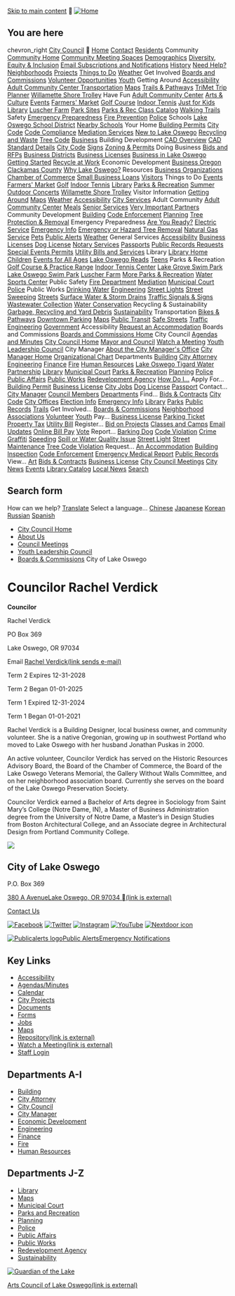   [Skip to main content](https://www.ci.oswego.or.us/citycouncil/councilor-rachel-verdick/)   [![Home](images/2742f8fa7514f0978c3e71559ff58e50ba3cfc82f520087a4138b19ff850cd8e.png)](https://www.ci.oswego.or.us/)  

## You are here

 chevron_right [City Council](https://www.ci.oswego.or.us/citycouncil)    [Home](https://www.ci.oswego.or.us/)  [Contact](https://www.ci.oswego.or.us/contact)  [Residents](https://www.ci.oswego.or.us/)  Community  [Community Home](https://www.ci.oswego.or.us/community)  [Community Meeting Spaces](https://www.ci.oswego.or.us/community/community-meeting-spaces)  [Demographics](https://www.ci.oswego.or.us/community/demographics)  [Diversity, Equity & Inclusion](https://www.ci.oswego.or.us/community/diversity-equity-and-inclusion)  [Email Subscriptions and Notifications](https://www.ci.oswego.or.us/community/email-subscriptions-and-notifications)  [History](https://www.ci.oswego.or.us/library/local-history)  [Need Help?](https://www.ci.oswego.or.us/community/need-help-finding-help)  [Neighborhoods](https://www.ci.oswego.or.us/planning/neighborhoods)  [Projects](https://www.ci.oswego.or.us/projects)  [Things to Do](https://www.ci.oswego.or.us/community/things-do)  [Weather](https://www.ci.oswego.or.us/conservation/weather-stations-and-climate-information)  Get Involved  [Boards and Commissions](https://www.ci.oswego.or.us/boc)  [Volunteer Opportunities](https://www.ci.oswego.or.us/volunteer)  [Youth](https://www.ci.oswego.or.us/community/youth-opportunities)  Getting Around  [Accessibility](https://www.ci.oswego.or.us/ada)  [Adult Community Center Transportation](https://www.ci.oswego.or.us/acc/transportation-services)  [Maps](https://www.ci.oswego.or.us/maps)  [Trails & Pathways](https://www.ci.oswego.or.us/parksrec/trails-and-pathways)  [TriMet Trip Planner](http://rtp.trimet.org/)  [Willamette Shore Trolley](https://www.ci.oswego.or.us/community/willamette-shore-trolley)  Have Fun  [Adult Community Center](https://www.ci.oswego.or.us/acc)  [Arts & Culture](https://www.ci.oswego.or.us/community/arts-culture)  [Events](https://www.ci.oswego.or.us/community/events)  [Farmers' Market](https://www.ci.oswego.or.us/lofm)  [Golf Course](https://www.ci.oswego.or.us/parksrec/municipal-golf-course-renovation)  [Indoor Tennis](https://www.ci.oswego.or.us/parksrec/indoor-tennis-center)  [Just for Kids](https://www.ci.oswego.or.us/community/just-kids)  [Library](https://www.ci.oswego.or.us/library/)  [Luscher Farm](https://www.ci.oswego.or.us/luscher)  [Park Sites](https://www.ci.oswego.or.us/parksrec/parksites)  [Parks & Rec Class Catalog](https://www.ci.oswego.or.us/parksrec/parks-recreation-summer-activity-guide)  [Walking Trails](https://www.ci.oswego.or.us/parksrec/trails-and-pathways)  Safety  [Emergency Preparedness](https://www.ci.oswego.or.us/citymanager/emergency-management)  [Fire Prevention](https://www.ci.oswego.or.us/fire/fire-prevention)  [Police](https://www.ci.oswego.or.us/police)  Schools  [Lake Oswego School District](https://www.losdschools.org/)  [Nearby Schools](https://www.ci.oswego.or.us/community/schools)  Your Home  [Building Permits](https://www.ci.oswego.or.us/building/apply-permits-online)  [City Code](https://www.ci.oswego.or.us/cityattorney/lake-oswego-codes)  [Code Compliance](https://www.ci.oswego.or.us/planning/code-enforcement)  [Mediation Services](https://www.ci.oswego.or.us/publicaffairs/conflict-resolution-and-mediation-services)  [New to Lake Oswego](https://www.ci.oswego.or.us/community/new-lake-oswego)  [Recycling and Waste](https://www.ci.oswego.or.us/recycle)  [Tree Code](https://www.ci.oswego.or.us/trees)   [Business](https://www.ci.oswego.or.us/)  Building Development  [CAD Overview](https://www.ci.oswego.or.us/engineering/cad-standards-and-downloads)  [CAD Standard Details](https://www.ci.oswego.or.us/standard-details)  [City Code](https://www.ci.oswego.or.us/cityattorney/lake-oswego-codes)  [Signs](https://www.ci.oswego.or.us/planning/signs)  [Zoning & Permits](https://www.ci.oswego.or.us/business/zoning-permits)  Doing Business  [Bids and RFPs](http://www.ci.oswego.or.us/bids/)  [Business Districts](https://www.ci.oswego.or.us/business/business-districts-overview)  [Business Licenses](https://www.ci.oswego.or.us/finance/getting-business-license)  [Business in Lake Oswego](https://www.ci.oswego.or.us/business/business-lake-oswego)  [Getting Started](https://www.ci.oswego.or.us/business/starting-business-lake-oswego)  [Recycle at Work](https://www.ci.oswego.or.us/sustainability/recycle-work)  Economic Development  [Business Oregon](http://www.oregon4biz.com/)  [Clackamas County](http://www.clackamas.us/business/)  [Why Lake Oswego?](https://www.ci.oswego.or.us/business/why-lake-oswego)  Resources  [Business Organizations](https://www.ci.oswego.or.us/business/business-organizations)  [Chamber of Commerce](https://lakeoswegochamber.com/)  [Small Business Loans](https://www.govloans.gov/)   [Visitors](https://www.ci.oswego.or.us/)  Things to Do  [Events](https://www.ci.oswego.or.us/community/events)  [Farmers' Market](https://www.ci.oswego.or.us/lofm)  [Golf](https://www.ci.oswego.or.us/parksrec/municipal-golf-course-renovation)  [Indoor Tennis](https://www.ci.oswego.or.us/parksrec/indoor-tennis-center)  [Library](https://www.ci.oswego.or.us/library)  [Parks & Recreation](https://www.ci.oswego.or.us/parksrec)  [Summer Outdoor Concerts](http://www.ci.oswego.or.us/concerts)  [Willamette Shore Trolley](https://www.ci.oswego.or.us/community/willamette-shore-trolley)  Visitor Information  [Getting Around](https://www.ci.oswego.or.us/community/getting-around)  [Maps](https://www.ci.oswego.or.us/maps)  [Weather](https://www.ci.oswego.or.us/conservation/weather-stations-and-climate-information)  [Accessibility](https://www.ci.oswego.or.us/ada)   [City Services](https://www.ci.oswego.or.us/)  Adult Community  [Adult Community Center](https://www.ci.oswego.or.us/acc)  [Meals](https://www.ci.oswego.or.us/acc/meals-wheels-lake-oswego)  [Senior Services](https://www.ci.oswego.or.us/acc/services-acc)  [Very Important Partners](https://www.ci.oswego.or.us/acc/vip-program)  Community Development  [Building](https://www.ci.oswego.or.us/building)  [Code Enforcement](https://www.ci.oswego.or.us/planning/code-enforcement)  [Planning](https://www.ci.oswego.or.us/planning)  [Tree Protection & Removal](https://www.ci.oswego.or.us/trees)  Emergency Preparedness  [Are You Ready?](https://www.ci.oswego.or.us/citymanager/are-you-ready)  [Electric Service](https://www.portlandgeneral.com/)  [Emergency Info](https://www.ci.oswego.or.us/citymanager/emergency-management)  [Emergency or Hazard Tree Removal](https://www.ci.oswego.or.us/trees)  [Natural Gas Service](https://www.nwnatural.com/)  [Pets](https://www.ci.oswego.or.us/citymanager/pet-preparedness)  [Public Alerts](https://www.ci.oswego.or.us/citymanager/public-alerts-emergency-notification)  [Weather](http://www.ci.oswego.or.us/weather/)  General Services  [Accessibility](https://www.ci.oswego.or.us/ada)  [Business Licenses](https://www.ci.oswego.or.us/finance/getting-business-license)  [Dog License](https://www.ci.oswego.or.us/finance/dog-licenses)  [Notary Services](https://www.ci.oswego.or.us/publicaffairs/notary-services)  [Passports](https://www.ci.oswego.or.us/finance/passport-service-city-hall)  [Public Records Requests](https://www.ci.oswego.or.us/citymanager/public-records-requests)  [Special Events Permits](https://www.ci.oswego.or.us/publicworks/special-events)  [Utility Bills and Services](https://www.ci.oswego.or.us/finance/utility-bill-information)  Library  [Library Home](https://www.ci.oswego.or.us/library)  [Children](https://www.ci.oswego.or.us/kids)  [Events for All Ages](http://www.ci.oswego.or.us/calendar/month?og_group_ref_target_id=13)  [Lake Oswego Reads](https://www.ci.oswego.or.us/loreads)  [Teens](https://www.ci.oswego.or.us/teens)  Parks & Recreation  [Golf Course & Practice Range](https://www.ci.oswego.or.us/parksrec/municipal-golf-course-renovation)  [Indoor Tennis Center](https://www.ci.oswego.or.us/parksrec/indoor-tennis-center)  [Lake Grove Swim Park](https://www.losdschools.org/community-programs/lake-grove-swim-park)  [Lake Oswego Swim Park](https://www.ci.oswego.or.us/parksrec/lake-oswego-swim-park)  [Luscher Farm](https://www.ci.oswego.or.us/luscher)  [More Parks & Recreation](https://www.ci.oswego.or.us/parksrec)  [Water Sports Center](http://www.lakeoswegorowing.com/)  Public Safety  [Fire Department](https://www.ci.oswego.or.us/fire)  [Mediation](https://www.ci.oswego.or.us/publicaffairs/conflict-resolution-and-mediation-services)  [Municipal Court](https://www.ci.oswego.or.us/municipalcourt)  [Police](https://www.ci.oswego.or.us/police)  Public Works  [Drinking Water](https://www.ci.oswego.or.us/publicworks/water-treatment-plant)  [Engineering](https://www.ci.oswego.or.us/engineering)  [Street Lights](https://www.ci.oswego.or.us/publicworks/street-lights)  [Street Sweeping](https://www.ci.oswego.or.us/publicworks/street-sweeping)  [Streets](https://www.ci.oswego.or.us/publicworks/streets)  [Surface Water & Storm Drains](https://www.ci.oswego.or.us/publicworks/stormwater-program)  [Traffic Signals & Signs](https://www.ci.oswego.or.us/publicworks/traffic-signals-and-signs)  [Wastewater Collection](https://www.ci.oswego.or.us/publicworks/sewer)  [Water Conservation](https://www.ci.oswego.or.us/conservation)  Recycling & Sustainability  [Garbage, Recycling and Yard Debris](https://www.ci.oswego.or.us/recycle)  [Sustainability](https://www.ci.oswego.or.us/sustainability)  Transportation  [Bikes & Pathways](https://www.ci.oswego.or.us/parksrec/trails-and-pathways)  [Downtown Parking](https://www.ci.oswego.or.us/business/downtown-lake-oswego)  [Maps](https://www.ci.oswego.or.us/maps)  [Public Transit](http://www.trimet.org/)  [Safe Streets](https://www.ci.oswego.or.us/publicworks/pavement-repair-maintenance)  [Traffic Engineering](https://www.ci.oswego.or.us/engineering/traffic-engineering-and-transportation)   [Government](https://www.ci.oswego.or.us/)  Accessibility  [Request an Accommodation](https://www.ci.oswego.or.us/ada/request-accommodation)  Boards and Commissions  [Boards and Commissions Home](https://www.ci.oswego.or.us/boc)  City Council  [Agendas and Minutes](https://www.ci.oswego.or.us/meetings)  [City Council Home](https://www.ci.oswego.or.us/citycouncil)  [Mayor and Council](https://www.ci.oswego.or.us/citycouncil/mayor-and-council)  [Watch a Meeting](https://www.youtube.com/channel/UCRzkGahZ1s7gSodjT9pHY3g)  [Youth Leadership Council](https://www.ci.oswego.or.us/ylc)  City Manager  [About the City Manager's Office](https://www.ci.oswego.or.us/citymanager/about-city-managers-office)  [City Manager Home](https://www.ci.oswego.or.us/citymanager)  [Organizational Chart](https://www.ci.oswego.or.us/citymanager/lake-oswego-organizational-chart)  Departments  [Building](https://www.ci.oswego.or.us/building)  [City Attorney](https://www.ci.oswego.or.us/cityattorney)  [Engineering](https://www.ci.oswego.or.us/engineering)  [Finance](https://www.ci.oswego.or.us/finance)  [Fire](https://www.ci.oswego.or.us/fire)  [Human Resources](https://www.ci.oswego.or.us/hr)  [Lake Oswego Tigard Water Partnership](http://www.lotigardwater.org/)  [Library](https://www.ci.oswego.or.us/library)  [Municipal Court](https://www.ci.oswego.or.us/municipalcourt)  [Parks & Recreation](https://www.ci.oswego.or.us/parksrec)  [Planning](https://www.ci.oswego.or.us/planning)  [Police](https://www.ci.oswego.or.us/police)  [Public Affairs](https://www.ci.oswego.or.us/publicaffairs)  [Public Works](https://www.ci.oswego.or.us/publicworks)  [Redevelopment Agency](https://www.ci.oswego.or.us/lora)   [How Do I...](https://www.ci.oswego.or.us/)  Apply For...  [Building Permit](https://www.ci.oswego.or.us/building/apply-permits-online)  [Business License](https://www.ci.oswego.or.us/finance/getting-business-license)  [City Jobs](https://www.ci.oswego.or.us/jobs)  [Dog License](https://www.ci.oswego.or.us/finance/dog-licenses)  [Passport](https://www.ci.oswego.or.us/finance/passport-service-city-hall)  Contact...  [City Manager](https://www.ci.oswego.or.us/citymanager/city-manager-contact-information)  [Council Members](https://www.ci.oswego.or.us/citycouncil/city-council-contact-information)  [Departments](https://www.ci.oswego.or.us/contact)  Find...  [Bids & Contracts](http://www.ci.oswego.or.us/bids)  [City Code](https://www.ci.oswego.or.us/cityattorney/lake-oswego-codes)  [City Offices](https://www.ci.oswego.or.us/contact)  [Election Info](https://www.ci.oswego.or.us/citymanager/elections)  [Emergency Info](https://www.ci.oswego.or.us/citymanager/emergency-management)  [Library](https://www.ci.oswego.or.us/library)  [Parks](https://www.ci.oswego.or.us/parksrec/parksites)  [Public Records](https://www.ci.oswego.or.us/WebLink/Welcome.aspx?dbid=0&repo=CityOfLakeOswego)  [Trails](https://www.ci.oswego.or.us/parksrec/trails-and-pathways)  Get Involved...  [Boards & Commissions](https://www.ci.oswego.or.us/boc)  [Neighborhood Associations](https://www.ci.oswego.or.us/planning/neighborhoods)  [Volunteer](https://www.ci.oswego.or.us/volunteer)  [Youth](https://www.ci.oswego.or.us/community/youth-opportunities)  Pay...  [Business License](https://www.ci.oswego.or.us/finance/getting-business-license)  [Parking Ticket](https://www.ci.oswego.or.us/municipalcourt/you-have-received-citation-what-do-you-do-now)  [Property Tax](https://www.ci.oswego.or.us/finance/property-tax-information)  [Utility Bill](https://www.ci.oswego.or.us/finance/utility-payment-options-and-statements)  Register...  [Bid on Projects](https://www.ci.oswego.or.us/bids/user/register)  [Classes and Camps](https://apm.activecommunities.com/lakeoswegoparks)  [Email Updates](https://www.ci.oswego.or.us/community/email-subscriptions-and-notifications)  [Online Bill Pay](https://www.ci.oswego.or.us/finance/pay-here-online-or-view-billing-history)  [Vote](http://sos.oregon.gov/voting/Pages/registration.aspx)  Report...  [Barking Dog](https://www.ci.oswego.or.us/police/dog-safety-and-complaint-reporting-information)  [Code Violation](https://www.ci.oswego.or.us/planning/planning-department-contact-information)  [Crime](https://www.ci.oswego.or.us/police/police-department-contact-information)  [Graffiti](https://www.ci.oswego.or.us/police/police-department-contact-information)  [Speeding](https://www.ci.oswego.or.us/police/police-department-contact-information)  [Spill or Water Quality Issue](https://www.ci.oswego.or.us/publicworks/report-spill-or-water-quality-issue)  [Street Light](https://www.ci.oswego.or.us/publicworks/street-lights)  [Street Maintenance](https://www.ci.oswego.or.us/publicworks/pavement-repair-maintenance)  [Tree Code Violation](https://www.ci.oswego.or.us/trees)  Request...  [An Accommodation](https://www.ci.oswego.or.us/ada/request-accommodation)  [Building Inspection](https://www.ci.oswego.or.us/building/building-inspection-process)  [Code Enforcement](https://www.ci.oswego.or.us/planning/code-enforcement)  [Emergency Medical Report](https://www.ci.oswego.or.us/fire/emergency-medical-services)  [Public Records](https://www.ci.oswego.or.us/citymanager/public-records-requests)  View...  [Art](https://www.ci.oswego.or.us/community/arts-culture)  [Bids & Contracts](http://www.ci.oswego.or.us/bids/)  [Business License](https://www.ci.oswego.or.us/finance/getting-business-license)  [City Council Meetings](https://www.ci.oswego.or.us/boc/streaming-media)  [City News](https://www.ci.oswego.or.us/news)  [Events](https://www.ci.oswego.or.us/calendar)  [Library Catalog](https://lincc.ent.sirsi.net/client/en_US/lincc/)  [Local News](https://www.ci.oswego.or.us/publicaffairs/local-news-media)   [Search](https://www.ci.oswego.or.us/)  

## Search form

How can we help?  [Translate](https://www-ci-oswego-or-us.translate.goog/?_x_tr_sl=auto&_x_tr_tl=en&_x_tr_hl=en-US&_x_tr_pto=wapp)  Select a language...  [Chinese](https://www-ci-oswego-or-us.translate.goog/?_x_tr_sl=auto&_x_tr_tl=zh-CN&_x_tr_hl=zh-CN&_x_tr_pto=wapp)  [Japanese](https://www-ci-oswego-or-us.translate.goog/?_x_tr_sl=auto&_x_tr_tl=ja&_x_tr_hl=ja&_x_tr_pto=wapp)  [Korean](https://www-ci-oswego-or-us.translate.goog/?_x_tr_sl=auto&_x_tr_tl=ko&_x_tr_hl=ko&_x_tr_pto=wapp)  [Russian](https://www-ci-oswego-or-us.translate.goog/?_x_tr_sl=auto&_x_tr_tl=ru&_x_tr_hl=ru&_x_tr_pto=wapp)  [Spanish](https://www-ci-oswego-or-us.translate.goog/?_x_tr_sl=auto&_x_tr_tl=es&_x_tr_hl=es&_x_tr_pto=wapp)  

 *  [City Council Home](https://www.ci.oswego.or.us/citycouncil) 
 *  [About Us](https://www.ci.oswego.or.us/citycouncil/about-us) 
 *  [Council Meetings](https://www.ci.oswego.or.us/citycouncil/city-council-meetings) 
 *  [Youth Leadership Council](https://www.ci.oswego.or.us/ylc) 
 *  [Boards & Commissions](https://www.ci.oswego.or.us/boc) 
  [](http://www.ci.oswego.or.us/)  City of Lake Oswego 

# Councilor Rachel Verdick

 __Councilor__ 

Rachel Verdick

PO Box 369

Lake Oswego, OR 97034

Email [Rachel Verdick(link sends e-mail)](mailto:RVerdick@ci.oswego.or.us) 

Term 2 Expires 12-31-2028

Term 2 Began 01-01-2025

Term 1 Expired 12-31-2024

Term 1 Began 01-01-2021

Rachel Verdick is a Building Designer, local business owner, and community volunteer. She is a native Oregonian, growing up in southwest Portland who moved to Lake Oswego with her husband Jonathan Puskas in 2000. 

An active volunteer, Councilor Verdick has served on the Historic Resources Advisory Board, the Board of the Chamber of Commerce, the Board of the Lake Oswego Veterans Memorial, the Gallery Without Walls Committee, and on her neighborhood association board. Currently she serves on the board of the Lake Oswego Preservation Society. 

Councilor Verdick earned a Bachelor of Arts degree in Sociology from Saint Mary’s College (Notre Dame, IN), a Master of Business Administration degree from the University of Notre Dame, a Master’s in Design Studies from Boston Architectural College, and an Associate degree in Architectural Design from Portland Community College.

  ![](images/9a3705af118e4cd8bc63d00c733d660f7227e2b5a79565048ddf904511ba4789.jpg)  

## City of Lake Oswego

P.O. Box 369

 [380 A AvenueLake Oswego, OR 97034 (link is external)](https://www.google.com/maps/place/City+of+Lake+Oswego/@45.4161997,-122.6693648,15.75z/data=!4m5!3m4!1s0x0:0x5d207f27cc326b82!8m2!3d45.4193967!4d-122.6676857) 

 [Contact Us](https://www.ci.oswego.or.us/contact) 

 [![Facebook](images/8cc114a712a0ebe80e1ead88dff1838ffe3511c85889e12488112101023a4cd5.png)](https://www.facebook.com/LOOregon)  [![Twitter](images/0119ba709abf932b2f68a548fbd2657086912e98c76d700e2b88de767805d7d8.png)](https://twitter.com/LakeOswegoInfo)  [![Instagram](images/6c3b7545df0138ac32fbc4d58237e8fbddf5b6869a62e3d1259261fcc3ceb66a.png)](https://www.instagram.com/cityoflakeoswego/)  [![YouTube](images/20916170c15ec97e93a7bce877dd76d76a9c0a8de7ffb9992614e831c6cb5bd9.png)](https://www.youtube.com/channel/UCRzkGahZ1s7gSodjT9pHY3g)  [![Nextdoor icon](images/ed2a88b9e3dae3c78b68c0332f6c212ecc637c96b288d96dbb7c0f1f4e4f31c3.png)](https://nextdoor.com/agency-detail/or/lake-oswego/city-of-lake-oswego-1/) 

 [![Publicalerts logo](images/7a940958438eb1f989496bd945f21d3a8c9ff2b76241259ff6f8644b8008b437.png)Public AlertsEmergency Notifications](https://www.ci.oswego.or.us/citymanager/public-alerts-emergency-notification) 

## Key Links

 *  [Accessibility](https://www.ci.oswego.or.us/ada) 
 *  [Agendas/Minutes](https://www.ci.oswego.or.us/meetings) 
 *  [Calendar](https://www.ci.oswego.or.us/calendar) 
 *  [City Projects](https://www.ci.oswego.or.us/projects) 
 *  [Documents](https://www.ci.oswego.or.us/documents) 
 *  [Forms](https://www.ci.oswego.or.us/forms) 
 *  [Jobs](https://www.ci.oswego.or.us/jobs) 
 *  [Maps](https://www.ci.oswego.or.us/maps) 
 *  [Repository(link is external)](https://www.ci.oswego.or.us/WebLink/Welcome.aspx?dbid=0&repo=CityOfLakeOswego) 
 *  [Watch a Meeting(link is external)](https://www.youtube.com/channel/UCRzkGahZ1s7gSodjT9pHY3g) 
 *  [Staff Login](https://www.ci.oswego.or.us/user/login) 

## Departments A-I

 *  [Building](https://www.ci.oswego.or.us/building) 
 *  [City Attorney](https://www.ci.oswego.or.us/cityattorney) 
 *  [City Council](https://www.ci.oswego.or.us/citycouncil) 
 *  [City Manager](https://www.ci.oswego.or.us/citymanager) 
 *  [Economic Development](https://www.ci.oswego.or.us/business) 
 *  [Engineering](https://www.ci.oswego.or.us/engineering) 
 *  [Finance](https://www.ci.oswego.or.us/finance) 
 *  [Fire](https://www.ci.oswego.or.us/fire) 
 *  [Human Resources](https://www.ci.oswego.or.us/hr) 

## Departments J-Z

 *  [Library](https://www.ci.oswego.or.us/library) 
 *  [Maps](https://www.ci.oswego.or.us/maps) 
 *  [Municipal Court](https://www.ci.oswego.or.us/municipalcourt) 
 *  [Parks and Recreation](https://www.ci.oswego.or.us/parksrec) 
 *  [Planning](https://www.ci.oswego.or.us/planning) 
 *  [Police](https://www.ci.oswego.or.us/police) 
 *  [Public Affairs](https://www.ci.oswego.or.us/publicaffairs) 
 *  [Public Works](https://www.ci.oswego.or.us/publicworks) 
 *  [Redevelopment Agency](https://www.ci.oswego.or.us/lora) 
 *  [Sustainability](https://www.ci.oswego.or.us/sustainability) 

 [![Guardian of the Lake](images/ae109be141e452df727f4cd1cf133318eba7fa83d7888cff7dc817c449038363.png)](http://www.artscouncillo.org/) 

 [Arts Council of Lake Oswego(link is external)](http://www.artscouncillo.org/) 

 